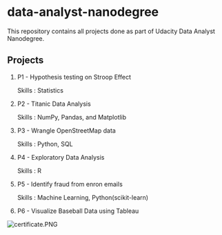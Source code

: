 # data-analyst-nanodegree

This repository contains all projects done as part of Udacity Data Analyst Nanodegree.

## Projects
1. P1 - Hypothesis testing on Stroop Effect

   Skills : Statistics

2. P2 - Titanic Data Analysis

   Skills :  NumPy, Pandas, and Matplotlib
   
3. P3 - Wrangle OpenStreetMap data

   Skills : Python, SQL
   
4. P4 - Exploratory Data Analysis

   Skills : R
   
5. P5 - Identify fraud from enron emails

   Skills : Machine Learning, Python(scikit-learn)
   
6. P6 - Visualize Baseball Data using Tableau

![certificate.PNG]({{site.baseurl}}/C:/Users/Esha/Desktop/certificate.PNG)

